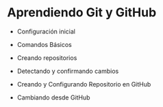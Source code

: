 # Aprendiendo Git y GitHub

* Configuración inicial
* Comandos Básicos
* Creando repositorios
* Detectando y confirmando cambios
* Creando y Configurando Repositorio en GitHub

* Cambiando desde GitHub
